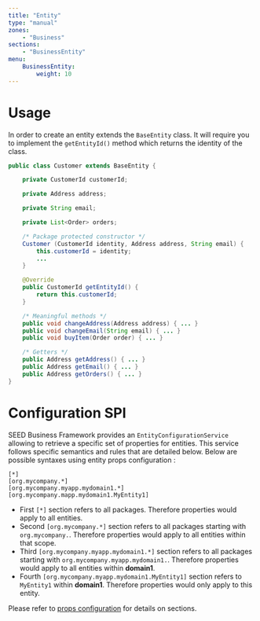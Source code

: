 ```yaml
---
title: "Entity"
type: "manual"
zones:
    - "Business"
sections:
    - "BusinessEntity"
menu:
    BusinessEntity:
        weight: 10
---
```


# Usage

In order to create an entity extends the `BaseEntity` class. It will
require you to implement the `getEntityId()` method which returns the
identity of the class.

```java
public class Customer extends BaseEntity {

    private CustomerId customerId;

    private Address address;

    private String email;

    private List<Order> orders;

    /* Package protected constructor */
    Customer (CustomerId identity, Address address, String email) {
        this.customerId = identity;
        ...
    }

    @Override
    public CustomerId getEntityId() {
        return this.customerId;
    }

    /* Meaningful methods */
    public void changeAddress(Address address) { ... }
    public void changeEmail(String email) { ... }
    public void buyItem(Order order) { ... }

    /* Getters */
    public Address getAddress() { ... }
    public Address getEmail() { ... }
    public Address getOrders() { ... }
}
```

# Configuration SPI

SEED Business Framework provides an `EntityConfigurationService` allowing to retrieve a specific set of properties for 
entities. This service follows specific semantics and rules that are detailed below.
Below are possible syntaxes using entity props configuration :

```
[*]
[org.mycompany.*]
[org.mycompany.myapp.mydomain1.*]
[org.mycompany.mapp.mydomain1.MyEntity1]
```

* First  `[*]` section refers to all packages. Therefore properties would apply to all entities.
* Second `[org.mycompany.*]` section refers to all packages starting with `org.mycompany.`. Therefore properties would apply
to all entities within that scope.
* Third  `[org.mycompany.myapp.mydomain1.*]` section refers to all packages starting with `org.mycompany.myapp.mydomain1.`.
Therefore properties would apply to all entities within **domain1**.
* Fourth `[org.mycompany.myapp.mydomain1.MyEntity1]` section refers to `MyEntity1` within **domain1**. Therefore properties
would only apply to this entity.

Please refer to [props configuration](#!/seed-doc/core/configuration) for details on sections.

